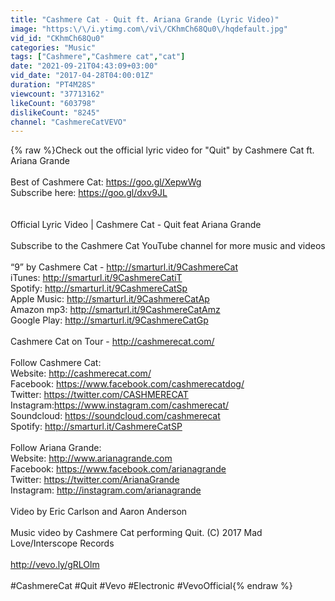 ```yaml
---
title: "Cashmere Cat - Quit ft. Ariana Grande (Lyric Video)"
image: "https:\/\/i.ytimg.com\/vi\/CKhmCh68Qu0\/hqdefault.jpg"
vid_id: "CKhmCh68Qu0"
categories: "Music"
tags: ["Cashmere","Cashmere cat","cat"]
date: "2021-09-21T04:43:09+03:00"
vid_date: "2017-04-28T04:00:01Z"
duration: "PT4M28S"
viewcount: "37713162"
likeCount: "603798"
dislikeCount: "8245"
channel: "CashmereCatVEVO"
---
```

{% raw %}Check out the official lyric video for &quot;Quit&quot; by Cashmere Cat ft. Ariana Grande<br /><br />Best of Cashmere Cat: <a rel="nofollow" target="blank" href="https://goo.gl/XepwWg">https://goo.gl/XepwWg</a><br />Subscribe here: <a rel="nofollow" target="blank" href="https://goo.gl/dxv9JL">https://goo.gl/dxv9JL</a><br /><br /><br />Official Lyric Video | Cashmere Cat - Quit feat Ariana Grande<br /><br />Subscribe to the Cashmere Cat YouTube channel for more music and videos<br /><br />“9” by Cashmere Cat - <a rel="nofollow" target="blank" href="http://smarturl.it/9CashmereCat">http://smarturl.it/9CashmereCat</a> <br />iTunes: <a rel="nofollow" target="blank" href="http://smarturl.it/9CashmereCatiT">http://smarturl.it/9CashmereCatiT</a> <br />Spotify: <a rel="nofollow" target="blank" href="http://smarturl.it/9CashmereCatSp">http://smarturl.it/9CashmereCatSp</a><br />Apple Music: <a rel="nofollow" target="blank" href="http://smarturl.it/9CashmereCatAp">http://smarturl.it/9CashmereCatAp</a> <br />Amazon mp3: <a rel="nofollow" target="blank" href="http://smarturl.it/9CashmereCatAmz">http://smarturl.it/9CashmereCatAmz</a> <br />Google Play: <a rel="nofollow" target="blank" href="http://smarturl.it/9CashmereCatGp">http://smarturl.it/9CashmereCatGp</a> <br /><br />Cashmere Cat on Tour - <a rel="nofollow" target="blank" href="http://cashmerecat.com/">http://cashmerecat.com/</a><br /><br />Follow Cashmere Cat:<br />Website: <a rel="nofollow" target="blank" href="http://cashmerecat.com/">http://cashmerecat.com/</a><br />Facebook: <a rel="nofollow" target="blank" href="https://www.facebook.com/cashmerecatdog/">https://www.facebook.com/cashmerecatdog/</a><br />Twitter: <a rel="nofollow" target="blank" href="https://twitter.com/CASHMERECAT">https://twitter.com/CASHMERECAT</a><br />Instagram:<a rel="nofollow" target="blank" href="https://www.instagram.com/cashmerecat/">https://www.instagram.com/cashmerecat/</a><br />Soundcloud: <a rel="nofollow" target="blank" href="https://soundcloud.com/cashmerecat">https://soundcloud.com/cashmerecat</a><br />Spotify: <a rel="nofollow" target="blank" href="http://smarturl.it/CashmereCatSP">http://smarturl.it/CashmereCatSP</a><br /><br />Follow Ariana Grande:<br />Website: <a rel="nofollow" target="blank" href="http://www.arianagrande.com">http://www.arianagrande.com</a><br />Facebook: <a rel="nofollow" target="blank" href="https://www.facebook.com/arianagrande">https://www.facebook.com/arianagrande</a><br />Twitter: <a rel="nofollow" target="blank" href="https://twitter.com/ArianaGrande">https://twitter.com/ArianaGrande</a><br />Instagram: <a rel="nofollow" target="blank" href="http://instagram.com/arianagrande">http://instagram.com/arianagrande</a><br /><br />Video by Eric Carlson and Aaron Anderson<br /><br />Music video by Cashmere Cat performing Quit. (C) 2017 Mad Love/Interscope Records<br /><br /><a rel="nofollow" target="blank" href="http://vevo.ly/gRLOlm">http://vevo.ly/gRLOlm</a><br /><br />#CashmereCat #Quit #Vevo #Electronic #VevoOfficial{% endraw %}
